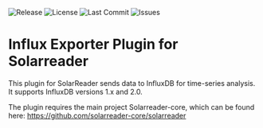 ![Release](https://img.shields.io/github/v/release/solarreader-plugins/plugin-influxexporter)
![License](https://img.shields.io/github/license/solarreader-plugins/plugin-influxexporter)
![Last Commit](https://img.shields.io/github/last-commit/solarreader-plugins/plugin-influxexporter)
![Issues](https://img.shields.io/github/issues/solarreader-plugins/plugin-influxexporter)

# Influx Exporter Plugin for Solarreader

This plugin for SolarReader sends data to InfluxDB for time-series analysis.
It supports InfluxDB versions 1.x and 2.0.

The plugin requires the main project Solarreader-core, which can be found here:
https://github.com/solarreader-core/solarreader

